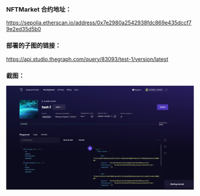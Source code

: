 ### NFTMarket 合约地址：
https://sepolia.etherscan.io/address/0x7e2980a2542938fdc869e435dccf79e2ed35d5b0

### 部署的子图的链接：
https://api.studio.thegraph.com/query/83093/test-1/version/latest

### 截图：
![graph](./graph.png)